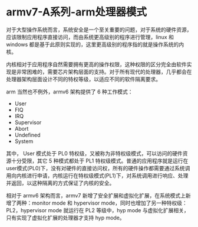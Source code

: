 # armv7-A系列-arm处理器模式
对于大型操作系统而言，系统安全是一个至关重要的问题，对于系统的硬件资源，应该限制应用程序直接访问，而由系统更高级别的程序进行管理，linux 和 windows 都是基于此原则实现的，这里更高级别的程序指的就是操作系统的内核。  

内核相对于应用程序自然需要拥有更高的操作权限，这种权限的区分完全由软件实现是非常困难的，需要芯片架构层面的支持。对于所有现代的处理器，几乎都会在处理器架构层面设计不同的特权等级，以适应不同的软件隔离要求。  

arm 当然也不例外，armv6 架构提供了 6 种工作模式：
* User
* FIQ
* IRQ
* Supervisor
* Abort
* Undefined
* System

其中， User 模式处于 PL0 特权级，又被称为非特权级模式，可以访问的硬件资源十分受限，其它 5 种模式都处于 PL1 特权级模式。普通的应用程序就是运行在user模式(PL0)下，没有对硬件的直接访问权，所有的硬件操作都需要通过系统调用向内核进行申请，内核运行在特权级模式(PL1)下，对系统调用进行响应、处理并返回，以这种隔离的方式保证了内核的安全。   

相对于 armv6 架构而言，armv7 新增了安全扩展和虚拟化扩展，在系统模式上新增了两种：monitor mode 和 hypervisor mode，同时也增加了另一种特权级：PL2，hypervisor mode 就运行在 PL2 等级中，hyp mode 与虚拟化扩展相关，只有实现了虚拟化扩展的处理器才支持 hyp mode。  








